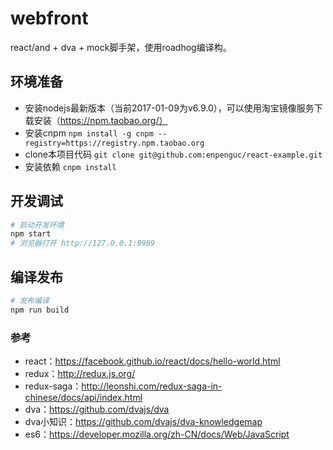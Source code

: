 # webfront
react/and + dva + mock脚手架，使用roadhog编译构。


## 环境准备
-   安装nodejs最新版本（当前2017-01-09为v6.9.0），可以使用淘宝镜像服务下载安装（https://npm.taobao.org/）
-   安装cnpm ```npm install -g cnpm --registry=https://registry.npm.taobao.org```
-   clone本项目代码 ```git clone git@github.com:enpenguc/react-example.git ```
-   安装依赖 ``` cnpm install ```

## 开发调试

```bash
# 启动开发环境
npm start
# 浏览器打开 http://127.0.0.1:8989
```

## 编译发布

```bash
# 发布编译
npm run build
```


### 参考

- react：https://facebook.github.io/react/docs/hello-world.html
- redux：http://redux.js.org/
- redux-saga：http://leonshi.com/redux-saga-in-chinese/docs/api/index.html
- dva：https://github.com/dvajs/dva
- dva小知识：https://github.com/dvajs/dva-knowledgemap
- es6：https://developer.mozilla.org/zh-CN/docs/Web/JavaScript
